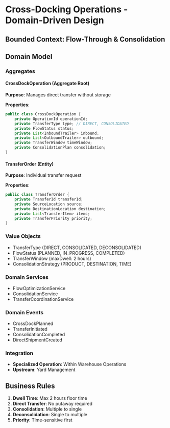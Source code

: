 # Cross-Docking Operations - Domain-Driven Design

## Bounded Context: Flow-Through & Consolidation

## Domain Model

### Aggregates

#### CrossDockOperation (Aggregate Root)
**Purpose**: Manages direct transfer without storage

**Properties**:
```java
public class CrossDockOperation {
    private OperationId operationId;
    private TransferType type; // DIRECT, CONSOLIDATED
    private FlowStatus status;
    private List<InboundTrailer> inbound;
    private List<OutboundTrailer> outbound;
    private TransferWindow timeWindow;
    private ConsolidationPlan consolidation;
}
```

#### TransferOrder (Entity)
**Purpose**: Individual transfer request

**Properties**:
```java
public class TransferOrder {
    private TransferId transferId;
    private SourceLocation source;
    private DestinationLocation destination;
    private List<TransferItem> items;
    private TransferPriority priority;
}
```

### Value Objects
- TransferType (DIRECT, CONSOLIDATED, DECONSOLIDATED)
- FlowStatus (PLANNED, IN_PROGRESS, COMPLETED)
- TransferWindow (maxDwell: 2 hours)
- ConsolidationStrategy (PRODUCT, DESTINATION, TIME)

### Domain Services
- FlowOptimizationService
- ConsolidationService
- TransferCoordinationService

### Domain Events
- CrossDockPlanned
- TransferInitiated
- ConsolidationCompleted
- DirectShipmentCreated

### Integration
- **Specialized Operation**: Within Warehouse Operations
- **Upstream**: Yard Management

## Business Rules
1. **Dwell Time**: Max 2 hours floor time
2. **Direct Transfer**: No putaway required
3. **Consolidation**: Multiple to single
4. **Deconsolidation**: Single to multiple
5. **Priority**: Time-sensitive first